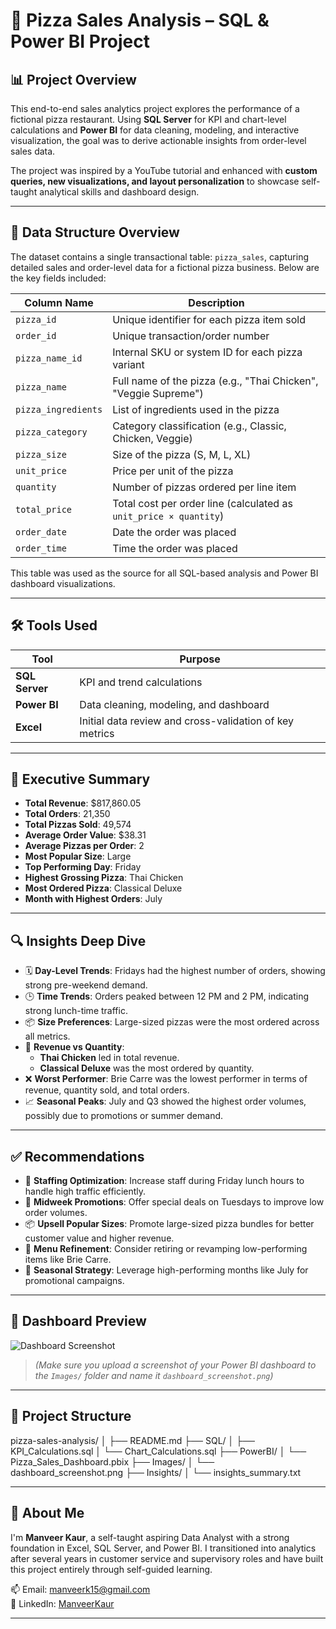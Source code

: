 # 🍕 Pizza Sales Analysis – SQL & Power BI Project

## 📊 Project Overview

This end-to-end sales analytics project explores the performance of a fictional pizza restaurant. Using **SQL Server** for KPI and chart-level calculations and **Power BI** for data cleaning, modeling, and interactive visualization, the goal was to derive actionable insights from order-level sales data.

The project was inspired by a YouTube tutorial and enhanced with **custom queries, new visualizations, and layout personalization** to showcase self-taught analytical skills and dashboard design.


---


## 🧱 Data Structure Overview

The dataset contains a single transactional table: `pizza_sales`, capturing detailed sales and order-level data for a fictional pizza business. Below are the key fields included:

| Column Name         | Description                                                                 |
|---------------------|-----------------------------------------------------------------------------|
| `pizza_id`          | Unique identifier for each pizza item sold                                 |
| `order_id`          | Unique transaction/order number                                             |
| `pizza_name_id`     | Internal SKU or system ID for each pizza variant                           |
| `pizza_name`        | Full name of the pizza (e.g., "Thai Chicken", "Veggie Supreme")            |
| `pizza_ingredients` | List of ingredients used in the pizza                                      |
| `pizza_category`    | Category classification (e.g., Classic, Chicken, Veggie)                   |
| `pizza_size`        | Size of the pizza (S, M, L, XL)                                             |
| `unit_price`        | Price per unit of the pizza                                                 |
| `quantity`          | Number of pizzas ordered per line item                                     |
| `total_price`       | Total cost per order line (calculated as `unit_price × quantity`)          |
| `order_date`        | Date the order was placed                                                   |
| `order_time`        | Time the order was placed                                                   |

This table was used as the source for all SQL-based analysis and Power BI dashboard visualizations.

---

## 🛠 Tools Used

| Tool         | Purpose                                 |
|--------------|------------------------------------------|
| **SQL Server** | KPI and trend calculations |
| **Power BI**   | Data cleaning, modeling, and dashboard |
| **Excel**      | Initial data review and cross-validation of key metrics |

---

## 🚀 Executive Summary

- **Total Revenue**: $817,860.05  
- **Total Orders**: 21,350  
- **Total Pizzas Sold**: 49,574  
- **Average Order Value**: $38.31  
- **Average Pizzas per Order**: 2  
- **Most Popular Size**: Large  
- **Top Performing Day**: Friday  
- **Highest Grossing Pizza**: Thai Chicken  
- **Most Ordered Pizza**: Classical Deluxe  
- **Month with Highest Orders**: July  

---

## 🔍 Insights Deep Dive

- 🗓️ **Day-Level Trends**: Fridays had the highest number of orders, showing strong pre-weekend demand. 
- 🕒 **Time Trends**: Orders peaked between 12 PM and 2 PM, indicating strong lunch-time traffic.
- 📦 **Size Preferences**: Large-sized pizzas were the most ordered across all metrics.
- 🧾 **Revenue vs Quantity**:
  - **Thai Chicken** led in total revenue.
  - **Classical Deluxe** was the most ordered by quantity.
- ❌ **Worst Performer**: Brie Carre was the lowest performer in terms of revenue, quantity sold, and total orders.
- 📈 **Seasonal Peaks**: July and Q3 showed the highest order volumes, possibly due to promotions or summer demand.

---

## ✅ Recommendations

- 💼 **Staffing Optimization**: Increase staff during Friday lunch hours to handle high traffic efficiently.
- 🎯 **Midweek Promotions**: Offer special deals on Tuesdays to improve low order volumes.
- 📦 **Upsell Popular Sizes**: Promote large-sized pizza bundles for better customer value and higher revenue.
- 🛑 **Menu Refinement**: Consider retiring or revamping low-performing items like Brie Carre.
- 📅 **Seasonal Strategy**: Leverage high-performing months like July for promotional campaigns.

---

## 📸 Dashboard Preview

![Dashboard Screenshot](./Images/dashboard_screenshot.png)

> *(Make sure you upload a screenshot of your Power BI dashboard to the `Images/` folder and name it `dashboard_screenshot.png`)*

---

## 📁 Project Structure

pizza-sales-analysis/
│
├── README.md
├── SQL/
│ ├── KPI_Calculations.sql
│ └── Chart_Calculations.sql
├── PowerBI/
│ └── Pizza_Sales_Dashboard.pbix
├── Images/
│ └── dashboard_screenshot.png
├── Insights/
│ └── insights_summary.txt


---

## 👤 About Me

I'm **Manveer Kaur**, a self-taught aspiring Data Analyst with a strong foundation in Excel, SQL Server, and Power BI. I transitioned into analytics after several years in customer service and supervisory roles and have built this project entirely through self-guided learning.

📫 Email: manveerk15@gmail.com  
🔗 LinkedIn: [ManveerKaur](https://www.linkedin.com/in/manveer-kaur-1a7399176)

---

